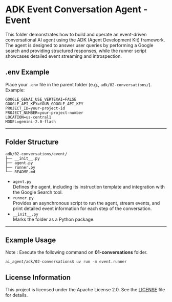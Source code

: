 # ADK Event Conversation Agent - Event

This folder demonstrates how to build and operate an event-driven conversational AI agent using the ADK (Agent Development Kit) framework. The agent is designed to answer user queries by performing a Google search and providing structured responses, while the runner script showcases detailed event streaming and introspection.

## .env Example

Place your `.env` file in the parent folder (e.g., `adk/02-conversations/`). Example:

```
GOOGLE_GENAI_USE_VERTEXAI=FALSE
GOOGLE_API_KEY=YOUR_GOOGLE_API_KEY
PROJECT_ID=your-project-id
PROJECT_NUMBER=your-project-number
LOCATION=us-central1
MODEL=gemini-2.0-flash
```

---

## Folder Structure

```
adk/02-conversations/event/
├── __init__.py
├── agent.py
├── runner.py
└── README.md
```

- `agent.py`  
  Defines the agent, including its instruction template and integration with the Google Search tool.
- `runner.py`  
  Provides an asynchronous script to run the agent, stream events, and print detailed event information for each step of the conversation.
- `__init__.py`  
  Marks the folder as a Python package.

---

## Example Usage
Note : Execute the following command on **01-conversations** folder. 

```
ai_agent/adk/02-conversations$ uv run -m event.runner
```

## License Information
This project is licensed under the Apache License 2.0. See the [LICENSE](../../../LICENSE) file for details.